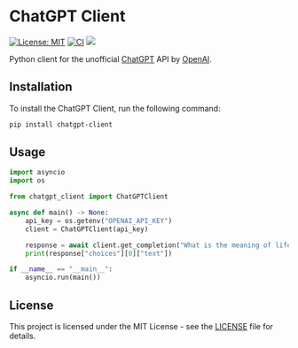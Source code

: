 # ChatGPT Client

[![License: MIT](https://img.shields.io/badge/License-MIT-yellow.svg)](https://opensource.org/licenses/MIT)
[![CI](https://github.com/vsakkas/chatgpt-client/actions/workflows/main.yml/badge.svg?branch=master)](https://github.com/vsakkas/chatgpt-client/actions/workflows/main.yml)
[![](https://img.shields.io/badge/python-3.10+-blue.svg)](https://www.python.org/downloads/)

Python client for the unofficial [ChatGPT](https://openai.com/blog/chatgpt/) API by [OpenAI](https://openai.com/).

## Installation

To install the ChatGPT Client, run the following command:

```bash
pip install chatgpt-client
```

## Usage

```python
import asyncio
import os

from chatgpt_client import ChatGPTClient

async def main() -> None:
    api_key = os.getenv("OPENAI_API_KEY")
    client = ChatGPTClient(api_key)

    response = await client.get_completion("What is the meaning of life?")
    print(response["choices"][0]["text"])

if __name__ == "__main__":
    asyncio.run(main())
```

## License

This project is licensed under the MIT License - see the [LICENSE](LICENSE) file for details.
